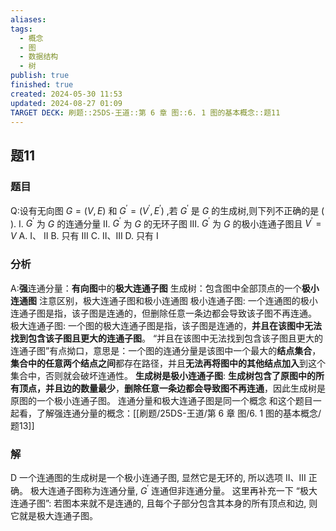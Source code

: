 ```yaml
---
aliases: 
tags:
  - 概念
  - 图
  - 数据结构
  - 树
publish: true
finished: true
created: 2024-05-30 11:53
updated: 2024-08-27 01:09
TARGET DECK: 刷题::25DS-王道::第 6 章 图::6. 1 图的基本概念::题11
---
```

## 题11
### 题目
Q:设有无向图 $G = \left( {V,E}\right)$ 和 ${G}^{\prime } = \left( {{V}^{\prime },{E}^{\prime }}\right)$ ,若 ${G}^{\prime }$ 是 $G$ 的生成树,则下列不正确的是 ( ).
I. ${G}^{\prime }$ 为 $G$ 的连通分量
II. ${G}^{\prime }$ 为 $G$ 的无环子图
III. ${G}^{\prime }$ 为 $G$ 的极小连通子图且 ${V}^{\prime } = V$
A. I、 II 
B. 只有 III 
C. II、III 
D. 只有 I
### 分析
A:**强**连通分量：**有向图**中的**极大连通子图**
生成树：包含图中全部顶点的一个**极小连通图**
注意区别，极大连通子图和极小连通图
极小连通子图: 一个连通图的极小连通子图是指，该子图是连通的，但删除任意一条边都会导致该子图不再连通。
极大连通子图: 一个图的极大连通子图是指，该子图是连通的，**并且在该图中无法找到包含该子图且更大的连通子图**。
“并且在该图中无法找到包含该子图且更大的连通子图”有点拗口，意思是：一个图的连通分量是该图中一个最大的**结点集合**，**集合中的任意两个结点之间**都存在路径，并且**无法再将图中的其他结点加入**到这个集合中，否则就会破坏连通性。
**生成树是极小连通子图**: **生成树包含了原图中的所有顶点，并且边的数量最少**，**删除任意一条边都会导致图不再连通**，因此生成树是原图的一个极小连通子图。
连通分量和极大连通子图是同一个概念
和这个题目一起看，了解强连通分量的概念：[[刷题/25DS-王道/第 6 章 图/6. 1 图的基本概念/题13]]
### 解
D
一个连通图的生成树是一个极小连通子图, 显然它是无环的, 所以选项 II、III 正确。
极大连通子图称为连通分量, ${G}^{\prime }$ 连通但非连通分量。
这里再补充一下 “极大连通子图”: 若图本来就不是连通的, 且每个子部分包含其本身的所有顶点和边, 则它就是极大连通子图。
<!--ID: 1725344114987-->
